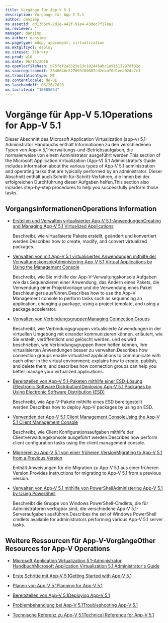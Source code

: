 ```yaml
---
title: Vorgänge für App-V 5.1
description: Vorgänge für App-V 5.1
author: dansimp
ms.assetid: dd13b5c9-2d1e-442f-91e4-43dec7f17ea2
ms.reviewer: ''
manager: dansimp
ms.author: dansimp
ms.pagetype: mdop, appcompat, virtualization
ms.mktglfcycl: deploy
ms.sitesec: library
ms.prod: w10
ms.date: 06/16/2016
ms.openlocfilehash: b75fef2a3325e13c102446abc1e91513297df02e
ms.sourcegitcommit: 354664bc527d93f80687cd2eba70d1eea024c7c3
ms.translationtype: MT
ms.contentlocale: de-DE
ms.lasthandoff: 06/26/2020
ms.locfileid: "10805054"
---
```

# <span data-ttu-id="2bbad-103">Vorgänge für App-V 5.1</span><span class="sxs-lookup"><span data-stu-id="2bbad-103">Operations for App-V 5.1</span></span>


<span data-ttu-id="2bbad-104">Dieser Abschnitt des Microsoft Application Virtualization (app-v) 5,1-Administrator Handbuchs enthält Informationen zu den verschiedenen Typen von App-v 5,1-Verwaltungs-und-Betriebsaufgaben, die normalerweise von einem Administrator ausgeführt werden.</span><span class="sxs-lookup"><span data-stu-id="2bbad-104">This section of the Microsoft Application Virtualization (App-V) 5.1 Administrator’s Guide includes information about the various types of App-V 5.1 administration and operating tasks that are typically performed by an administrator.</span></span> <span data-ttu-id="2bbad-105">Dieser Abschnitt enthält auch Schritt-für-Schritt-Verfahren, die Ihnen bei der erfolgreichen Durchführung dieser Aufgaben helfen.</span><span class="sxs-lookup"><span data-stu-id="2bbad-105">This section also includes step-by-step procedures to help you successfully perform those tasks.</span></span>

## <span data-ttu-id="2bbad-106">Vorgangsinformationen</span><span class="sxs-lookup"><span data-stu-id="2bbad-106">Operations Information</span></span>


-   [<span data-ttu-id="2bbad-107">Erstellen und Verwalten virtualisierter App-V 5.1-Anwendungen</span><span class="sxs-lookup"><span data-stu-id="2bbad-107">Creating and Managing App-V 5.1 Virtualized Applications</span></span>](creating-and-managing-app-v-51-virtualized-applications.md)

    <span data-ttu-id="2bbad-108">Beschreibt, wie virtualisierte Pakete erstellt, geändert und konvertiert werden.</span><span class="sxs-lookup"><span data-stu-id="2bbad-108">Describes how to create, modify, and convert virtualized packages.</span></span>

-   [<span data-ttu-id="2bbad-109">Verwalten von mit App-V 5.1 virtualisierten Anwendungen mithilfe der Verwaltungskonsole</span><span class="sxs-lookup"><span data-stu-id="2bbad-109">Administering App-V 5.1 Virtual Applications by Using the Management Console</span></span>](administering-app-v-51-virtual-applications-by-using-the-management-console.md)

    <span data-ttu-id="2bbad-110">Beschreibt, wie Sie mithilfe der App-V-Verwaltungskonsole Aufgaben wie das Sequenzieren einer Anwendung, das Ändern eines Pakets, die Verwendung einer Projektvorlage und die Verwendung eines Paket Beschleunigers ausführen.</span><span class="sxs-lookup"><span data-stu-id="2bbad-110">Describes how to use the App-V Management console to perform tasks such as sequencing an application, changing a package, using a project template, and using a package accelerator.</span></span>

-   [<span data-ttu-id="2bbad-111">Verwalten von Verbindungsgruppen</span><span class="sxs-lookup"><span data-stu-id="2bbad-111">Managing Connection Groups</span></span>](managing-connection-groups51.md)

    <span data-ttu-id="2bbad-112">Beschreibt, wie Verbindungsgruppen virtualisierte Anwendungen in der virtuellen Umgebung mit einander kommunizieren können. erläutert, wie Sie erstellt, veröffentlicht und gelöscht werden. und es wird beschrieben, wie Verbindungsgruppen Ihnen helfen können, Ihre virtualisierten Anwendungen besser zu verwalten.</span><span class="sxs-lookup"><span data-stu-id="2bbad-112">Describes how connection groups enable virtualized applications to communicate with each other in the virtual environment; explains how to create, publish, and delete them; and describes how connection groups can help you better manage your virtualized applications.</span></span>

-   [<span data-ttu-id="2bbad-113">Bereitstellen von App-V 5.1-Paketen mithilfe einer ESD-Lösung (Electronic Software Distribution)</span><span class="sxs-lookup"><span data-stu-id="2bbad-113">Deploying App-V 5.1 Packages by Using Electronic Software Distribution (ESD)</span></span>](deploying-app-v-51-packages-by-using-electronic-software-distribution--esd-.md)

    <span data-ttu-id="2bbad-114">Beschreibt, wie App-V-Pakete mithilfe eines ESD bereitgestellt werden.</span><span class="sxs-lookup"><span data-stu-id="2bbad-114">Describes how to deploy App-V packages by using an ESD.</span></span>

-   [<span data-ttu-id="2bbad-115">Verwenden der App-V 5.1 Client Management Console</span><span class="sxs-lookup"><span data-stu-id="2bbad-115">Using the App-V 5.1 Client Management Console</span></span>](using-the-app-v-51-client-management-console.md)

    <span data-ttu-id="2bbad-116">Beschreibt, wie Client Konfigurationsaufgaben mithilfe der Clientverwaltungskonsole ausgeführt werden.</span><span class="sxs-lookup"><span data-stu-id="2bbad-116">Describes how perform client configuration tasks using the client management console.</span></span>

-   [<span data-ttu-id="2bbad-117">Migrieren zu App-V 5.1 von einer früheren Version</span><span class="sxs-lookup"><span data-stu-id="2bbad-117">Migrating to App-V 5.1 from a Previous Version</span></span>](migrating-to-app-v-51-from-a-previous-version.md)

    <span data-ttu-id="2bbad-118">Enthält Anweisungen für die Migration zu App-V 5,1 aus einer früheren Version.</span><span class="sxs-lookup"><span data-stu-id="2bbad-118">Provides instructions for migrating to App-V 5.1 from a previous version.</span></span>

-   [<span data-ttu-id="2bbad-119">Verwalten von App-V 5.1 mithilfe von PowerShell</span><span class="sxs-lookup"><span data-stu-id="2bbad-119">Administering App-V 5.1 by Using PowerShell</span></span>](administering-app-v-51-by-using-powershell.md)

    <span data-ttu-id="2bbad-120">Beschreibt die Gruppe von Windows PowerShell-Cmdlets, die für Administratoren verfügbar sind, die verschiedene App-V 5,1-Serveraufgaben ausführen.</span><span class="sxs-lookup"><span data-stu-id="2bbad-120">Describes the set of Windows PowerShell cmdlets available for administrators performing various App-V 5.1 server tasks.</span></span>






## <span data-ttu-id="2bbad-121">Weitere Ressourcen für App-V-Vorgänge</span><span class="sxs-lookup"><span data-stu-id="2bbad-121">Other Resources for App-V Operations</span></span>


-   [<span data-ttu-id="2bbad-122">Microsoft Application Virtualization 5,1-Administrator Handbuch</span><span class="sxs-lookup"><span data-stu-id="2bbad-122">Microsoft Application Virtualization 5.1 Administrator's Guide</span></span>](microsoft-application-virtualization-51-administrators-guide.md)

-   [<span data-ttu-id="2bbad-123">Erste Schritte mit App-V 5.1</span><span class="sxs-lookup"><span data-stu-id="2bbad-123">Getting Started with App-V 5.1</span></span>](getting-started-with-app-v-51.md)

-   [<span data-ttu-id="2bbad-124">Planen von App-V 5.1</span><span class="sxs-lookup"><span data-stu-id="2bbad-124">Planning for App-V 5.1</span></span>](planning-for-app-v-51.md)

-   [<span data-ttu-id="2bbad-125">Bereitstellen von App-V 5.1</span><span class="sxs-lookup"><span data-stu-id="2bbad-125">Deploying App-V 5.1</span></span>](deploying-app-v-51.md)

-   [<span data-ttu-id="2bbad-126">Problembehandlung bei App-V 5.1</span><span class="sxs-lookup"><span data-stu-id="2bbad-126">Troubleshooting App-V 5.1</span></span>](troubleshooting-app-v-51.md)

-   [<span data-ttu-id="2bbad-127">Technische Referenz zu App-V 5.1</span><span class="sxs-lookup"><span data-stu-id="2bbad-127">Technical Reference for App-V 5.1</span></span>](technical-reference-for-app-v-51.md)

 

 





